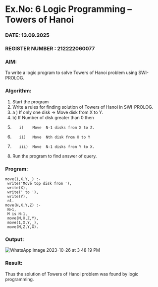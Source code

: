 # Ex.No: 6   Logic Programming –  Towers of Hanoi    
### DATE: 13.09.2025                                                                           
### REGISTER NUMBER : 212222060077
### AIM: 
To  write  a logic program  to solve Towers of Hanoi problem  using SWI-PROLOG. 
### Algorithm:
1. Start the program
2.  Write a rules for finding solution of Towers of Hanoi in SWI-PROLOG.
3.  a )	If only one disk  => Move disk from X to Y.
4.  b)	If Number of disk greater than 0 then
5.        i)	Move  N-1 disks from X to Z.
6.        ii)	Move  Nth disk from X to Y
7.        iii)	Move  N-1 disks from Y to X.
8. Run the program  to find answer of  query.

### Program:
```
move(1,X,Y,_) :- 
 write('Move top disk from '), 
 write(X), 
 write(' to '), 
 write(Y), 
 nl. 
move(N,X,Y,Z) :- 
 N>1, 
 M is N-1, 
 move(M,X,Z,Y), 
 move(1,X,Y,_), 
 move(M,Z,Y,X).
```

### Output:

![WhatsApp Image 2023-10-26 at 3 48 19 PM](https://github.com/MaheshS03/AI_Lab_2023-24/assets/128498431/444efaaa-5aeb-474c-8d07-43a393d6d204)

### Result:
Thus the solution of Towers of Hanoi problem was found by logic programming.
